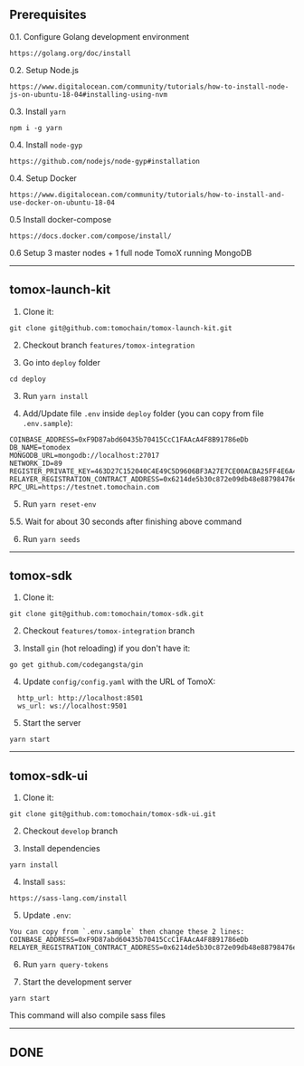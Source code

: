 ## Prerequisites
0.1. Configure Golang development environment
```
https://golang.org/doc/install
```

0.2. Setup Node.js
```
https://www.digitalocean.com/community/tutorials/how-to-install-node-js-on-ubuntu-18-04#installing-using-nvm
```

0.3. Install `yarn`
```
npm i -g yarn
```

0.4. Install `node-gyp`
```
https://github.com/nodejs/node-gyp#installation
```

0.4. Setup Docker
```
https://www.digitalocean.com/community/tutorials/how-to-install-and-use-docker-on-ubuntu-18-04
```

0.5 Install docker-compose
```
https://docs.docker.com/compose/install/
```

0.6 Setup 3 master nodes + 1 full node TomoX running MongoDB

----------------

## tomox-launch-kit
1. Clone it: 
```
git clone git@github.com:tomochain/tomox-launch-kit.git
```
2. Checkout branch `features/tomox-integration`

3. Go into `deploy` folder
```
cd deploy
```

3. Run `yarn install`

4. Add/Update file `.env` inside `deploy` folder (you can copy from file `.env.sample`):
```
COINBASE_ADDRESS=0xF9D87abd60435b70415CcC1FAAcA4F8B91786eDb
DB_NAME=tomodex
MONGODB_URL=mongodb://localhost:27017
NETWORK_ID=89
REGISTER_PRIVATE_KEY=463D27C152040C4E49C5D9606BF3A27E7CE00ACBA25FF4E6A42DD486C27443DA
RELAYER_REGISTRATION_CONTRACT_ADDRESS=0x6214de5b30c872e09db48e88798476ecce8c8da2
RPC_URL=https://testnet.tomochain.com

```

5. Run `yarn reset-env`

5.5. Wait for about 30 seconds after finishing above command

6. Run `yarn seeds`

----------------
## tomox-sdk
1. Clone it:
```
git clone git@github.com:tomochain/tomox-sdk.git
```
2.  Checkout `features/tomox-integration` branch

3. Install `gin` (hot reloading) if you don't have it:
```
go get github.com/codegangsta/gin
```

4. Update `config/config.yaml` with the URL of TomoX:
```
  http_url: http://localhost:8501
  ws_url: ws://localhost:9501
```

5. Start the server
```
yarn start
```

----------------
## tomox-sdk-ui
1. Clone it:
```
git clone git@github.com:tomochain/tomox-sdk-ui.git
```

2.  Checkout `develop` branch

3. Install dependencies
```
yarn install
```
4. Install `sass`:
```
https://sass-lang.com/install
```

5. Update `.env`:
```
You can copy from `.env.sample` then change these 2 lines:
COINBASE_ADDRESS=0xF9D87abd60435b70415CcC1FAAcA4F8B91786eDb
RELAYER_REGISTRATION_CONTRACT_ADDRESS=0x6214de5b30c872e09db48e88798476ecce8c8da2
```

6. Run `yarn query-tokens`

7. Start the development server
```
yarn start
```
This command will also compile sass files

----------------
## DONE
